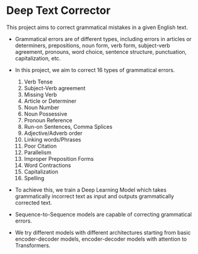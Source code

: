 ﻿# Deep Text Corrector
 This project aims to correct grammatical mistakes in a given English text.
- Grammatical errors are of different types, including errors in articles or determiners, prepositions, noun form, verb form, subject-verb agreement, pronouns, word choice, sentence structure, punctuation, capitalization, etc.
- In this project, we aim to correct 16 types of grammatical errors.

    1. Verb Tense
    2. Subject-Verb agreement
    3. Missing Verb
    4. Article or Determiner
    5. Noun Number
    6. Noun Possessive
    7. Pronoun Reference
    8. Run-on Sentences, Comma Splices
    9. Adjective/Adverb order
    10. Linking words/Phrases
    11. Poor Citation
    12. Parallelism
    13. Improper Preposition Forms
    14. Word Contractions
    15. Capitalization
    16. Spelling


- To achieve this, we train a Deep Learning Model which takes grammatically incorrect text as input and outputs grammatically corrected text.
- Sequence-to-Sequence models are capable of correcting grammatical errors.
- We try different models with different architectures starting from basic encoder-decoder models, encoder-decoder models with attention to Transformers.

